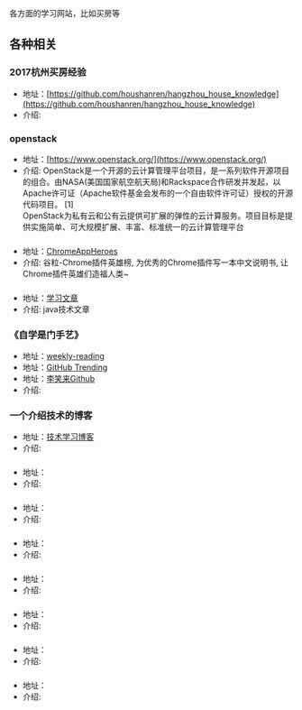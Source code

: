 各方面的学习网站，比如买房等

## 各种相关

### 2017杭州买房经验
- 地址：[https://github.com/houshanren/hangzhou_house_knowledge](https://github.com/houshanren/hangzhou_house_knowledge)
- 介绍: 

### openstack
- 地址：[https://www.openstack.org/](https://www.openstack.org/)
- 介绍: OpenStack是一个开源的云计算管理平台项目，是一系列软件开源项目的组合。由NASA(美国国家航空航天局)和Rackspace合作研发并发起，以Apache许可证（Apache软件基金会发布的一个自由软件许可证）授权的开源代码项目。 [1]  
    OpenStack为私有云和公有云提供可扩展的弹性的云计算服务。项目目标是提供实施简单、可大规模扩展、丰富、标准统一的云计算管理平台

### 
- 地址：[ChromeAppHeroes](https://github.com/zhaoolee/ChromeAppHeroes)
- 介绍: 谷粒-Chrome插件英雄榜, 为优秀的Chrome插件写一本中文说明书, 让Chrome插件英雄们造福人类~

### 
- 地址：[学习文章](https://www.cnblogs.com/cxuanBlog/default.html?page=1)
- 介绍: java技术文章

### 《自学是门手艺》
- 地址：[weekly-reading](https://github.com/yanglbme/weekly-reading/blob/master/docs/other/2019-03-24.md)
- 地址：[GitHub Trending](https://github.com/trending)
- 地址：[李笑来Github](https://github.com/xiaolai)
- 介绍: 


### 一个介绍技术的博客
- 地址：[技术学习博客](https://qiankunli.github.io/2018/08/26/cqrs.html)
- 介绍: 

### 
- 地址：[]()
- 介绍: 

### 
- 地址：[]()
- 介绍: 

### 
- 地址：[]()
- 介绍: 

### 
- 地址：[]()
- 介绍: 

### 
- 地址：[]()
- 介绍: 

### 
- 地址：[]()
- 介绍: 

### 
- 地址：[]()
- 介绍: 


